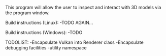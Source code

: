 This program will allow the user to inspect and interact with 3D models via the program window.  

Build instructions (Linux):
	-TODO AGAIN...

Build instructions (Windows):
	-TODO

TODOLIST:
	-Encapsulate Vulkan into Renderer class
	-Encapsulate debugging facilities
	-utility namespace

